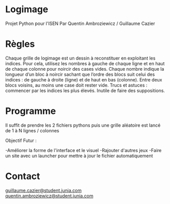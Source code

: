 # Logimage
Projet Python pour l'ISEN 
Par Quentin Ambroziewicz / Guillaume Cazier

# Règles
Chaque grille de logimage est un dessin à reconstituer en exploitant les indices. Pour cela, utilisez les nombres à gauche de chaque ligne et en haut de chaque colonne pour noircir des cases vides. Chaque nombre indique la longueur d’un bloc à noircir sachant que l’ordre des blocs suit celui des indices : de gauche à droite (ligne) et de haut en bas (colonne). Entre deux blocs voisins, au moins une case doit rester vide.
Trucs et astuces : commencer par les indices les plus élevés. Inutile de faire des suppositions.

# Programme
Il suffit de prendre les 2 fichiers pythons puis une grille aléatoire est lancé de 1 à N lignes / colonnes

Objectif Futur :

-Améliorer la forme de l'interface et le visuel 
-Rajouter d'autres jeux 
-Faire un site avec un launcher pour mettre à jour le fichier automatiquement


# Contact

guillaume.cazier@student.junia.com
quentin.ambroziewicz@student.junia.com





